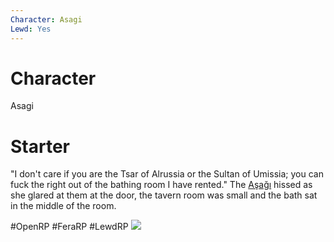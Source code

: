 ```yaml
---
Character: Asagi
Lewd: Yes
---
```

# Character
Asagi

# Starter
"I don't care if you are the Tsar of Alrussia or the Sultan of Umissia; you can fuck the right out of the bathing room I have rented." The [Aşağı](Aşağı.md) hissed as she glared at them at the door, the tavern room was small and the bath sat in the middle of the room.


#OpenRP #FeraRP #LewdRP 
![](20210118_071457.jpg)